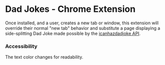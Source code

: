 # Dad Jokes - Chrome Extension

Once installed, and a user, creates a new tab or window, this extension will override their normal "new tab" behavior and substitute a page displaying a side-splitting Dad Joke
made possible by the [icanhazdadjoke API](https://icanhazdadjoke.com/api 'icanhazdadjoke.com').

### Accessibility

The text color changes for readability.  
